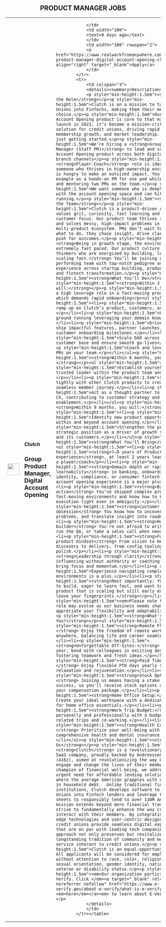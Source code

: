 <div align="center"><h2>PRODUCT MANAGER JOBS</h2></div><table><tr>
                <td width="100" height="100" rowspan="2">
                    <img src="https://avatars.githubusercontent.com/u/69215121?s=200&v=4" width="38px" height="auto">
                </td>
                <td width="300">
                    <h5>Clutch</h5>
                    <h3>Group Product Manager, Digital Account Opening</h3>
                </td>
                <td width="300">
                    
                </td>
                <td width="200">
                <text>0 days ago</text>
                </td>
                <td width="100" rowspan="2">
                <a href="https://www.realworkfromanywhere.com/jobs/group-product-manager-digital-account-opening-clutch-6237" align="right" target="_blank">Apply</a>
                </td>
            </tr>
            <tr>
                <td colspan="3">
                <details><summary>Description</summary>
                <p style="min-height:1.5em"><strong>About the Role</strong></p><p style="min-height:1.5em">Clutch is on a mission to turn Credit Unions into FinTechs, making them their members’ first choice.</p><p style="min-height:1.5em">Our Digital Account Opening product is core to that mission. Since launch in 2023, it’s become a mission-critical solution for credit unions, driving rapid adoption, membership growth, and market leadership. And we’re just getting started.</p><p style="min-height:1.5em">We’re hiring a <strong>Group Product Manager (Staff PM)</strong> to lead and scale our Account Opening product across both digital and in-branch channels</p><p style="min-height:1.5em">This <strong>Player-Coach</strong> role is ideal for someone who thrives in high-ownership environments and is hungry to make an outsized impact. You'll lead by example as a hands-on PM for one pod while coaching and mentoring two PMs on the team.</p><p style="min-height:1.5em">We want someone who is deeply familiar with the account opening space and can hit the ground running.</p><p style="min-height:1.5em"><strong>About the Team</strong></p><p style="min-height:1.5em">Clutch is a product-driven company that values grit, curiosity, fast learning and relentless customer focus. Our product team thrives in ambiguity and solves messy, high-impact problems in a connected, multi-product ecosystem. PMs don’t wait to be told what to do, they chase insight, drive clarity, and push for outcomes.</p><p style="min-height:1.5em"><strong>Being in growth stage, the environment is extremely fast paced. Our product culture favors sharp thinkers who are energized by building, learning, and scaling fast.</strong> You’ll be joining a high-performing team with top-notch pedigree and diverse experience across startup building, product scaling, and fintech transformation.</p><p style="min-height:1.5em"><strong>What You'll Do</strong></p><p style="min-height:1.5em"><strong>Within 3 months, you will:</strong></p><p style="min-height:1.5em">This is a high leverage role in a fast-moving product that which demands rapid onboarding</p><ul style="min-height:1.5em"><li><p style="min-height:1.5em">Rapidly ramp up on Clutch’s product, customers, and industry.</p></li><li><p style="min-height:1.5em">Hit the ground running leveraging your domain knowledge</p></li><li><p style="min-height:1.5em">Drive execution: ship impactful features, partner launches, and customer onboarding milestones.</p></li><li><p style="min-height:1.5em">Scale DAO across our growing customer base and ensure smooth go-lives</p></li><li><p style="min-height:1.5em">Coach and level up the two PMs on your team.</p></li></ul><p style="min-height:1.5em"><strong>Within 6 months, you will:</strong></p><ul style="min-height:1.5em"><li><p style="min-height:1.5em">Establish yourself as a trusted leader within the product team and company.</p></li><li><p style="min-height:1.5em">Integrate DAO tightly with other Clutch products to create a seamless member journey.</p></li><li><p style="min-height:1.5em">Act as a thought partner to Sales and CX, contributing to customer strategy and GTM enablement.</p></li></ul><p style="min-height:1.5em"><strong>Within 9 months, you will:</strong></p><ul style="min-height:1.5em"><li><p style="min-height:1.5em">Identify new product opportunities within and beyond account opening.</p></li><li><p style="min-height:1.5em">Strengthen the product’s strategic position as a driver of growth for Clutch and its customers.</p></li></ul><p style="min-height:1.5em"><strong>What You'll Bring</strong></p><ul style="min-height:1.5em"><li><p style="min-height:1.5em"><strong>7–9 years of Product Management experience</strong>, at least 2 years leading teams as a player/coach</p></li><li><p style="min-height:1.5em"><strong>Domain depth or rapid learnability</strong> in banking, onboarding, identity, compliance, or consumer fintech. Prior account opening experience is a major plus.</p></li><li><p style="min-height:1.5em"><strong>Bias for action</strong> You’ve shipped complex products in fast-moving environments and know how to keep execution tight even in ambiguity.</p></li><li><p style="min-height:1.5em"><strong>Customer obsession</strong> You know how to uncover root problems, and translate insight into roadmap.</p></li><li><p style="min-height:1.5em"><strong>Hands-on builder</strong> You're not afraid to write the spec, run the QA, or take a sales call when needed.</p></li><li><p style="min-height:1.5em"><strong>Full-stack product mindset</strong> From vision to metrics, from discovery to delivery, from config tooling to UI polish.</p></li><li><p style="min-height:1.5em"><strong>Leadership through clarity</strong> Whether influencing without authority or coaching a PM, you bring focus and momentum.</p></li><li><p style="min-height:1.5em">Experience navigating complex B2B2C environments is a plus.</p></li><li><p style="min-height:1.5em"><strong>Most importantly: You are hungry to build, eager to learn fast, and want to lead a product that is scaling but still early enough to leave your fingerprints.</strong></p></li></ul><p style="min-height:1.5em"><em>Please note that this role may evolve as our business needs change, so we appreciate your flexibility and adaptability.</em></p><p style="min-height:1.5em"><strong>What's In It For You?</strong></p><ul style="min-height:1.5em"><li><p style="min-height:1.5em"><strong>Remote Flexibility:</strong> Enjoy the freedom of remote work from anywhere, balancing life and career seamlessly.</p></li><li><p style="min-height:1.5em"><strong>Unforgettable Off-Sites:</strong> Twice a year, bond with colleagues in exciting destinations, fostering teamwork and fresh ideas.</p></li><li><p style="min-height:1.5em"><strong>Paid Time Off:</strong> Enjoy flexible PTO days yearly for relaxation and rejuvenation.</p></li><li><p style="min-height:1.5em"><strong>Stock Options:</strong> Joining us means having a stake in our success, so you'll receive stock options as part of your compensation package.</p></li><li><p style="min-height:1.5em"><strong>Home Office Setup:</strong> Create your ideal workspace with a dedicated budget for home office essentials.</p></li><li><p style="min-height:1.5em"><strong>Work Trip Budget:</strong> Grow personally and professionally with a budget for work-related trips and co-working.</p></li><li><p style="min-height:1.5em"><strong>Health Coverage:</strong> Prioritize your well-being with comprehensive health and dental insurance plans.</p></li></ul><p style="min-height:1.5em"><strong>About Us</strong></p><p style="min-height:1.5em"><strong>Clutch</strong> is a revolutionary vertical SaaS company, proudly backed by Andreessen Horowitz (A16z), aimed at revolutionizing the way Credit Unions engage and change the lives of their members. As a champion of financial well-being, we address the urgent need for affordable lending solutions in an era where the average American grapples with over $155,000 in household debt.  Unlike traditional financial institutions, Clutch develops software to turn Credit Unions into FinTech lenders and leverage their balance sheets to responsibly lend to over 130M Americans. Our mission extends beyond mere financial transactions; we strive to fundamentally enhance the way credit unions interact with their members. By integrating cutting-edge technologies and user-centric designs, we help credit unions provide seamless digital experiences that are on par with leading tech companies. This approach not only preserves but revitalizes the longstanding tradition of community and member-focused service inherent to credit unions.</p><p style="min-height:1.5em">Clutch is an equal-opportunity employer. All applicants will be considered for employment without attention to race, color, religion, sex, sexual orientation, gender identity, national origin, veteran or disability status.</p><p style="min-height:1.5em"><em>Our organization participates in E-Verify. Click </em><a target="_blank" rel="noopener noreferrer nofollow" href="https://www.e-verify.gov/about-e-verify/what-is-e-verify"><em>here</em></a><em> to learn about E-Verify.</em></p>
                </details>
                </td>
            </tr></table>